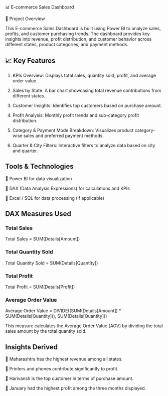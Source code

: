 📊 E-commerce Sales Dashboard

📌 Project Overview

This E-commerce Sales Dashboard is built using Power BI to analyze sales, profits, and customer purchasing trends. The dashboard provides key insights into revenue, profit distribution, and customer behavior across different states, product categories, and payment methods.

## 📈 Key Features
 1. KPIs Overview: Displays total sales, quantity sold, profit, and average order value.
 
 2. Sales by State: A bar chart showcasing total revenue contributions from different states.
    
 3. Customer Insights: Identifies top customers based on purchase amount.
    
 4. Profit Analysis: Monthly profit trends and sub-category profit distribution.
    
 5. Category & Payment Mode Breakdown: Visualizes product category-wise sales and preferred payment methods.
    
 6. Quarter & City Filters: Interactive filters to analyze data based on city and quarter.


## Tools & Technologies
🔹 Power BI for data visualization

🔹 DAX (Data Analysis Expressions) for calculations and KPIs

🔹 Excel / SQL for data processing (if applicable)


## DAX Measures Used

### Total Sales

Total Sales = SUM(Details[Amount])

### Total Quantity Sold

Total Quantity Sold = SUM(Details[Quantity])

### Total Profit

Total Profit = SUM(Details[Profit])

### Average Order Value

Average Order Value = DIVIDE((SUM(Details[Amount]) * SUM(Details[Quantity])), SUM(Details[Quantity]))

This measure calculates the Average Order Value (AOV) by dividing the total sales amount by the total quantity sold.

## Insights Derived

📌 Maharashtra has the highest revenue among all states.

📌 Printers and phones contribute significantly to profit.

📌 Harivansh is the top customer in terms of purchase amount.

📌 January had the highest profit among the three months displayed.






